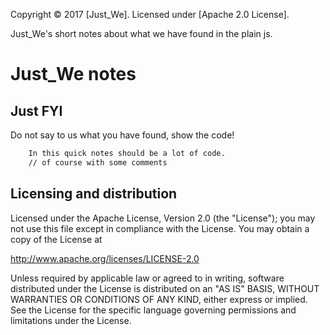 Copyright © 2017 [Just_We]. Licensed under [Apache 2.0 License].

Just_We's short notes about what we have found in the plain js.

Just_We notes
=============

Just FYI
-------------------------

Do not say to us what you have found, show the code!

```bash
	In this quick notes should be a lot of code.
	// of course with some comments
```


Licensing and distribution
--------------------------

Licensed under the Apache License, Version 2.0 (the "License");
you may not use this file except in compliance with the License.
You may obtain a copy of the License at

  http://www.apache.org/licenses/LICENSE-2.0

Unless required by applicable law or agreed to in writing, software
distributed under the License is distributed on an "AS IS" BASIS,
WITHOUT WARRANTIES OR CONDITIONS OF ANY KIND, either express or implied.
See the License for the specific language governing permissions and
limitations under the License.